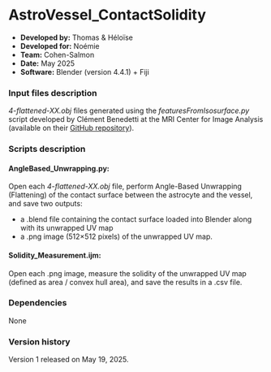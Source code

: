 # AstroVessel_ContactSolidity

* **Developed by:** Thomas & Héloïse
* **Developed for:** Noémie
* **Team:** Cohen-Salmon
* **Date:** May 2025
* **Software:** Blender (version 4.4.1) + Fiji


### Input files description

*4-flattened-XX.obj* files generated using the *featuresFromIsosurface.py* script developed by Clément Benedetti at the MRI Center for Image Analysis (available on their [GitHub repository](https://github.com/MontpellierRessourcesImagerie/imagej_macros_and_scripts/tree/master/clement/stand-alones/astrocytesBloodVessels)).

### Scripts description

#### AngleBased_Unwrapping.py:

Open each *4-flattened-XX.obj* file, perform Angle-Based Unwrapping (Flattening) of the contact surface between the astrocyte and the vessel, and save two outputs:
  - a .blend file containing the contact surface loaded into Blender along with its unwrapped UV map
  - a .png image (512×512 pixels) of the unwrapped UV map.

#### Solidity_Measurement.ijm:

Open each .png image, measure the solidity of the unwrapped UV map (defined as area / convex hull area), and save the results in a .csv file.

### Dependencies

None

### Version history

Version 1 released on May 19, 2025.

